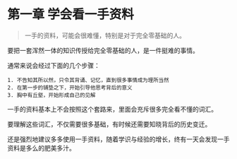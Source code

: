 <!-- toc -->
# 第一章 学会看一手资料

>一手的资料，可能会很难懂，特别是对于完全零基础的人。

要把一套浑然一体的知识传授给完全零基础的人，是一件挺难的事情。

通常来说会经过下面的几个步骤：

	1. 不告知其所以然，只令其背诵、记忆，直到很多事情成为理所当然
	2. 在第一步的铺垫之下，开始引导他思考背后的意义
	3. 胸中有丘壑，开始形成自己的见解

一手的资料基本上不会按照这个套路来，里面会充斥很多完全看不懂的词汇。

要理解这些词汇，不仅需要很多基础，有时候还需要知晓背后的历史变迁。

还是强烈地建议多多使用一手资料，随着学识与经验的增长，终有一天会发现一手资料是多么的肥美多汁。
